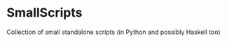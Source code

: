 SmallScripts
============

Collection of small standalone scripts (in Python and possibly Haskell too)
